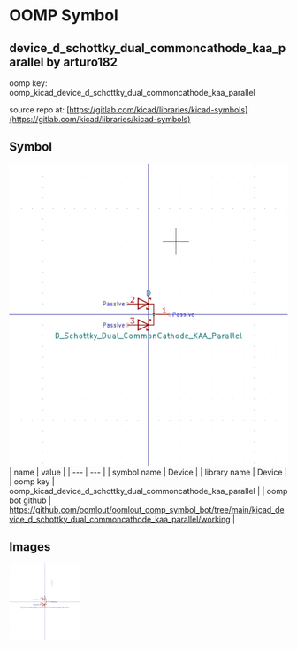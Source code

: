 # OOMP Symbol  
## device_d_schottky_dual_commoncathode_kaa_parallel  by arturo182  
  
oomp key: oomp_kicad_device_d_schottky_dual_commoncathode_kaa_parallel  
  
source repo at: [https://gitlab.com/kicad/libraries/kicad-symbols](https://gitlab.com/kicad/libraries/kicad-symbols)  
## Symbol  
  
[![working.png](working_600.png)](working.png)  
| name | value | 
| --- | --- | 
| symbol name | Device | 
| library name | Device | 
| oomp key | oomp_kicad_device_d_schottky_dual_commoncathode_kaa_parallel | 
| oomp bot github | https://github.com/oomlout/oomlout_oomp_symbol_bot/tree/main/kicad_device_d_schottky_dual_commoncathode_kaa_parallel/working | 
## Images  
  
[![working.png](working_140.png)](working.png)  
